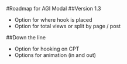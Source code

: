 #Roadmap for AGI Modal
##Version 1.3
* Option for where hook is placed
* Option for total views or split by page / post

##Down the line
* Option for hooking on CPT
* Options for animation (in and out)
